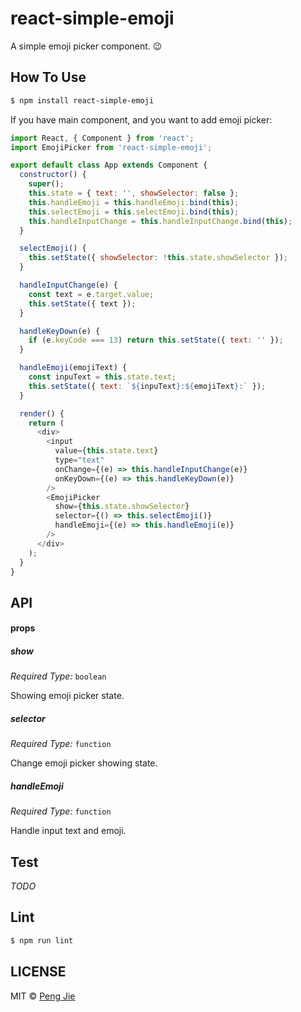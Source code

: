 # react-simple-emoji

A simple emoji picker component. :wink:

## How To Use

```sh
$ npm install react-simple-emoji
```

If you have main component, and you want to add emoji picker:

```js
import React, { Component } from 'react';
import EmojiPicker from 'react-simple-emoji';

export default class App extends Component {
  constructor() {
    super();
    this.state = { text: '', showSelector: false };
    this.handleEmoji = this.handleEmoji.bind(this);
    this.selectEmoji = this.selectEmoji.bind(this);
    this.handleInputChange = this.handleInputChange.bind(this);
  }

  selectEmoji() {
    this.setState({ showSelector: !this.state.showSelector });
  }

  handleInputChange(e) {
    const text = e.target.value;
    this.setState({ text });
  }

  handleKeyDown(e) {
    if (e.keyCode === 13) return this.setState({ text: '' });
  }

  handleEmoji(emojiText) {
    const inpuText = this.state.text;
    this.setState({ text: `${inpuText}:${emojiText}:` });
  }

  render() {
    return (
      <div>
        <input
          value={this.state.text}
          type="text"
          onChange={(e) => this.handleInputChange(e)}
          onKeyDown={(e) => this.handleKeyDown(e)}
        />
        <EmojiPicker
          show={this.state.showSelector}
          selector={() => this.selectEmoji()}
          handleEmoji={(e) => this.handleEmoji(e)}
        />
      </div>
    );
  }
}
```

## API

#### props

##### show

_Required Type:_ `boolean`  

Showing emoji picker state.

##### selector

_Required Type:_ `function`  

Change emoji picker showing state.

##### handleEmoji

_Required Type:_ `function`  

Handle input text and emoji.

## Test

_TODO_

## Lint

```sh
$ npm run lint
```

## LICENSE

MIT © [Peng Jie](https://github.com/neighborhood999)

